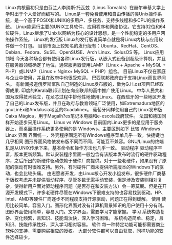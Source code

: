 Linux内核最初只是由芬兰人李纳斯·托瓦兹（Linus Torvalds）在赫尔辛基大学上学时出于个人爱好而编写的。
Linux是一套免费使用和自由传播的类Unix操作系统，是一个基于POSIX和UNIX的多用户、多任务、支持多线程和多CPU的操作系统。
Linux能运行主要的UNIX工具软件、应用程序和网络协议。它支持32位和64位硬件。Linux继承了Unix以网络为核心的设计思想，是一个性能稳定的多用户网络操作系统。
Linux的发行版
Linux的发行版说简单点就是将Linux内核与应用软件做一个打包。
目前市面上较知名的发行版有：Ubuntu、RedHat、CentOS、Debian、Fedora、SuSE、OpenSUSE、Arch Linux、SolusOS 等。
Linux应用领域
今天各种场合都有使用各种Linux发行版，从嵌入式设备到超级计算机，并且在服务器领域确定了地位，通常服务器使用LAMP（Linux + Apache + MySQL + PHP）或LNMP（Linux + Nginx+ MySQL + PHP）组合。
目前Linux不仅在家庭与企业中使用，并且在政府中也很受欢迎。
巴西联邦政府由于支持Linux而世界闻名。
有新闻报道俄罗斯军队自己制造的Linux发布版的，做为G.H.ost项目已经取得成果.
印度的Kerala联邦计划在向全联邦的高中推广使用Linux。
中华人民共和国为取得技术独立，在龙芯过程中排他性地使用Linux。
在西班牙的一些地区开发了自己的Linux发布版，并且在政府与教育领域广泛使用，如Extremadura地区的gnuLinEx和Andalusia地区的Guadalinex。
葡萄牙同样使用自己的Linux发布版Caixa Mágica，用于Magalh?es笔记本电脑和e-escola政府软件。
法国和德国同样开始逐步采用Linux。
Linux vs Windows
目前国内Linux更多的是应用于服务器上，而桌面操作系统更多使用的是 Windows。主要区别如下
比较	Windows	Linux
界面	界面统一，外壳程序固定所有Windows程序菜单几乎一致，快捷键也几乎相同	图形界面风格依发布版不同而不同，可能互不兼容。GNU/Linux的终端机是从UNIX传承下来，基本命令和操作方法也几乎一致。
驱动程序	驱动程序丰富，版本更新频繁。默认安装程序里面一般包含有该版本发布时流行的硬件驱动程序，之后所出的新硬件驱动依赖于硬件厂商提供。对于一些老硬件，如果没有了原配的驱动有时很难支持。另外，有时硬件厂商未提供所需版本的Windows下的驱动，也会比较头痛。	由志愿者开发，由Linux核心开发小组发布，很多硬件厂商基于版权考虑并未提供驱动程序，尽管多数无需手动安装，但是涉及安装则相对复杂，使得新用户面对驱动程序问题（是否存在和安装方法）会一筹莫展。但是在开源开发模式下，许多老硬件尽管在Windows下很难支持的也容易找到驱动。HP、Intel、AMD等硬件厂商逐步不同程度支持开源驱动，问题正在得到缓解。
使用	使用比较简单，容易入门。图形化界面对没有计算机背景知识的用户使用十分有利。	图形界面使用简单，容易入门。文字界面，需要学习才能掌握。
学习	系统构造复杂、变化频繁，且知识、技能淘汰快，深入学习困难。	系统构造简单、稳定，且知识、技能传承性好，深入学习相对容易。
软件	每一种特定功能可能都需要商业软件的支持，需要购买相应的授权。	大部分软件都可以自由获取，同样功能的软件选择较少。

